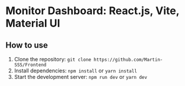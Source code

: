 # Monitor Dashboard: React.js, Vite, Material UI

## How to use

1. Clone the repository: `git clone https://github.com/Martin-SSS/Frontend`
2. Install dependencies: `npm install` or `yarn install`
3. Start the development server: `npm run dev` or `yarn dev`

